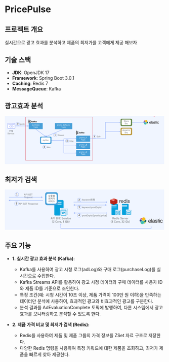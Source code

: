 # PricePulse

## 프로젝트 개요
실시간으로 광고 효과를 분석하고 제품의 최저가를 고객에게 제공 해보자

## 기술 스택
- **JDK**: OpenJDK 17
- **Framework**: Spring Boot 3.0.1
- **Caching**: Redis 7
- **MessageQueue**: Kafka
  
## 광고효과 분석
![광고효과 분석 아키텍처 다이어그램](images/kafka.png)


## 최저가 검색
![광고효과 분석 아키텍처 다이어그램](images/redis.png)





## 주요 기능

- **1. 실시간 광고 효과 분석 (Kafka)**:
  - Kafka를 사용하여 광고 시청 로그(adLog)와 구매 로그(purchaseLog)를 실시간으로 수집한다.
  - Kafka Streams API를 활용하여 광고 시청 데이터와 구매 데이터를 사용자 ID와 제품 ID를 기준으로 조인한다.
  - 특정 조건(예: 시청 시간이 10초 이상, 제품 가격이 100만 원 이하)을 만족하는 데이터만 분석에 사용하여, 효과적인 광고와 비효과적인 광고를 구분한다.
  - 분석 결과를 AdEvaluationComplete 토픽에 발행하여, 다른 시스템에서 광고 효과를 모니터링하고 분석할 수 있도록 한다.


- **2. 제품 가격 비교 및 최저가 검색 (Redis):**
  - Redis를 사용하여 제품 및 제품 그룹의 가격 정보를 ZSet 자료 구조로 저장한다.
  - 다양한 Redis 명령을 사용하여 특정 키워드에 대한 제품을 조회하고, 최저가 제품을 빠르게 찾아 제공한다.



